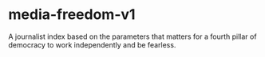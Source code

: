 # media-freedom-v1
A journalist index based on the parameters that matters for a fourth pillar of democracy  to work independently and be fearless.  
